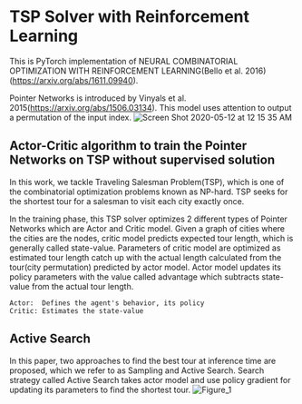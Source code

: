 # TSP Solver with Reinforcement Learning 
This is PyTorch implementation of NEURAL COMBINATORIAL OPTIMIZATION WITH REINFORCEMENT LEARNING(Bello et al. 2016)(https://arxiv.org/abs/1611.09940).

Pointer Networks is introduced by Vinyals et al. 2015(https://arxiv.org/abs/1506.03134). This model uses attention to output a permutation of the input index.
![Screen Shot 2020-05-12 at 12 15 35 AM](https://user-images.githubusercontent.com/51239551/81578424-bf082f80-93e5-11ea-812a-914c9046587a.png)

## Actor-Critic algorithm to train the Pointer Networks on TSP without supervised solution
In this work, we tackle Traveling Salesman Problem(TSP), which is one of the combinatorial optimization problems known as NP-hard. TSP seeks for the shortest tour for a salesman to visit each city exactly once.

In the training phase, this TSP solver optimizes 2 different types of Pointer Networks which are Actor and Critic model. Given a graph of cities where the cities are the nodes, critic model predicts expected tour length, which is generally called state-value. Parameters of critic model are optimized as estimated tour length catch up with the actual length calculated from the tour(city permutation) predicted by actor model. Actor model updates its policy parameters with the value called advantage which subtracts state-value from the actual tour length.

``` 
Actor:  Defines the agent's behavior, its policy
Critic: Estimates the state-value 
```


## Active Search
In this paper, two approaches to find the best tour at inference time are proposed, which we refer to as Sampling and Active Search. Search strategy called Active Search takes actor model and use policy gradient for updating its parameters to find the shortest tour.
![Figure_1](https://user-images.githubusercontent.com/51239551/81577550-8451c780-93e4-11ea-8ab3-3b412caf1fcb.png)
